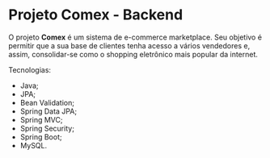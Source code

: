 # Projeto Comex - Backend

O projeto **Comex** é um sistema de e-commerce marketplace. Seu objetivo é permitir que a sua base de clientes tenha acesso a vários vendedores e, assim, consolidar-se como o shopping eletrônico mais popular da internet.

Tecnologias:
- Java;
- JPA;
- Bean Validation;
- Spring Data JPA;
- Spring MVC;
- Spring Security;
- Spring Boot;
- MySQL.